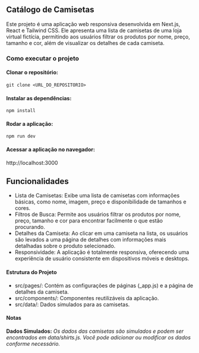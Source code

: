 ## Catálogo de Camisetas
Este projeto é uma aplicação web responsiva desenvolvida em Next.js, React e Tailwind CSS. Ele apresenta uma lista de camisetas de uma loja virtual fictícia, permitindo aos usuários filtrar os produtos por nome, preço, tamanho e cor, além de visualizar os detalhes de cada camiseta.
### Como executar o projeto
#### Clonar o repositório:
```
git clone <URL_DO_REPOSITORIO>
```
#### Instalar as dependências:
```
npm install
```
#### Rodar a aplicação:
```
npm run dev
```
#### Acessar a aplicação no navegador:
http://localhost:3000
## Funcionalidades
- Lista de Camisetas: Exibe uma lista de camisetas com informações básicas, como nome, imagem, preço e disponibilidade de tamanhos e cores.
- Filtros de Busca: Permite aos usuários filtrar os produtos por nome, preço, tamanho e cor para encontrar facilmente o que estão procurando.
- Detalhes da Camiseta: Ao clicar em uma camiseta na lista, os usuários são levados a uma página de detalhes com informações mais detalhadas sobre o produto selecionado.
- Responsividade: A aplicação é totalmente responsiva, oferecendo uma experiência de usuário consistente em dispositivos móveis e desktops.

#### Estrutura do Projeto
- src/pages/: Contém as configurações de páginas (_app.js) e a página de detalhes da camiseta.
- src/components/: Componentes reutilizáveis da aplicação.
- src/data/: Dados simulados para as camisetas.

#### Notas
**Dados Simulados:** _Os dados das camisetas são simulados e podem ser encontrados em data/shirts.js. Você pode adicionar ou modificar os dados conforme necessário._
